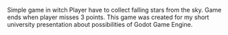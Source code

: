 
Simple game in witch Player have to collect falling stars from the sky. Game ends when player misses 3 points.
This game was created for my short university presentation about possibilities of Godot Game Engine.
